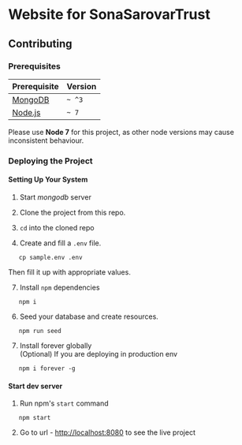 # Website for SonaSarovarTrust

## Contributing

### Prerequisites

| Prerequisite                                | Version |
| ------------------------------------------- | ------- |
| [MongoDB](http://www.mongodb.org/downloads) | `~ ^3`  |
| [Node.js](http://nodejs.org)                | `~ 7`   |

Please use **Node 7** for this project, as other node versions may cause
inconsistent behaviour. 

### Deploying the Project

#### Setting Up Your System

1. Start *mongodb* server

2. Clone the project from this repo.

3. `cd` into the cloned repo

4. Create and fill a `.env` file.

```shell
   cp sample.env .env
```

Then fill it up with appropriate values.

7. Install `npm` dependencies

```shell
   npm i
```

6. Seed your database and create resources.

```shell
   npm run seed
```

7. Install forever globally  
(Optional) If you are deploying in production env
```shell
   npm i forever -g
```


#### Start dev server

1. Run npm's `start` command
```shell
   npm start
```

2. Go to url - [http://localhost:8080](http://localhost:8080) to see the live project
